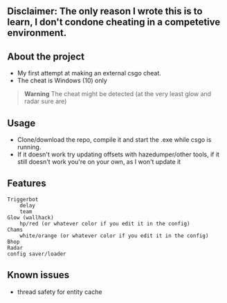 ## Disclaimer: The only reason I wrote this is to learn, I don't condone cheating in a competetive environment.
## About the project
- My first attempt at making an external csgo cheat.
- The cheat is Windows (10) only

> __Warning__
> The cheat might be detected (at the very least glow and radar sure are)

## Usage
- Clone/download the repo, compile it and start the .exe while csgo is running.
- If it doesn't work try updating offsets with hazedumper/other tools, if it still doesn't work you're on your own, as I won't update it

## Features
    Triggerbot
        delay
        team
    Glow (wallhack)
        hp/red (or whatever color if you edit it in the config)
    Chams
        white/orange (or whatever color if you edit it in the config)
    Bhop
    Radar
    config saver/loader
    
## Known issues
- thread safety for entity cache
